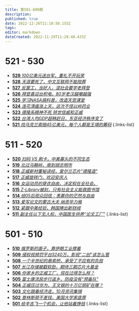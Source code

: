 ```yaml
---
title: 第501-600期
description: 
published: true
date: 2022-12-26T21:10:58.155Z
tags: 
editor: markdown
dateCreated: 2022-11-29T11:28:40.433Z
---
```


# 521 - 530
- [**529** *100亿美元送台军，重礼不开玩笑*](529)
- [**528** *天涯要死了，中文互联网不能陪葬*](528)
- [**527** *反罢工，当好人，混社会要学老拜登*](527)
- [**526** *拜登喜迎台积电，80岁老汉越嘲越强*](526)
- [**525** *学习NASA搞科普，改造天宫课堂*](525)
- [**524** *连花清瘟涨上天，这次不怪以岭药业*](524)
- [**523** *德隆系精神不死 转世信威和正威*](523)
- [**522** *台湾人均GDP超韩赶日，东亚经济秩序变了*](522)
- [**521** *找乌克兰索赔45亿美元，每个人都是王靖的筹码*](521)
{.links-list}

# 511 - 520
- [**520** *扫码 VS 刷卡，中美寡头的不同生态*](520)
- [**519** *北过乌鞘岭，南到胡志明市*](519)
- [**518** *正威新材董秘读经，爱尔兰芯片“德隆造”*](518)
- [**517** *正威旋转门，欢迎安庆人*](517)
- [**516** *女运动员的穿衣自由，决定权在全社会。*](516)
- [**515** *Z-Library被封，只有社会主义能救图书馆*](515)
- [**514** *给05后观众回信：羡慕你的茫然与自由*](514)
- [**513** *爱写论文的蒙古大夫 纳贡毕力格*](513)
- [**512** *紧跟中美经验，韩国捧出新财阀*](512)
- [**511** *副主任以下无人权，中国医生供养“论文工厂”*](511)
{.links-list}

# 501 - 510
- [**510** *俄罗斯的面子，靠伊朗工业撑着*](510)
- [**509** *侵权视频罚平台3240万，影视“二创”该怎么管*](509)
- [**508** *一个半世纪的悬索桥，承受了不应有的负担*](508)
- [**507** *长江存储被戳软肋，期待三期芯片大基金*](507)
- [**506** *你家乡的正威工厂，现在过得怎么样？*](506)
- [**505** *富士康流民步行返乡，防疫没有“预备队”*](505)
- [**504** *正威压过华为，王文银的十万亿铜矿在哪？*](504)
- [**503** *文化跟着经济走，10月资讯集锦*](503)
- [**502** *普林斯顿不差钱，美国大学家底厚*](502)
- [**501** *给辛吉飞一个机会，让他站着挣钱*](501)
{.links-list}
